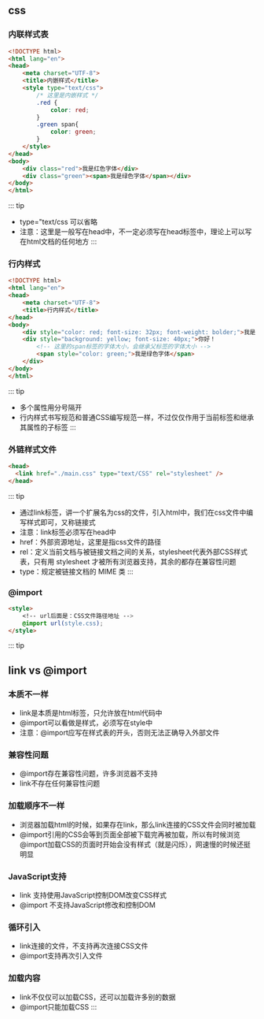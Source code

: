 ## css

### 内联样式表

``` html
<!DOCTYPE html>
<html lang="en">
<head>
	<meta charset="UTF-8">
	<title>内嵌样式</title>
	<style type="text/css">
		/* 这里是内嵌样式 */
		.red {
			color: red;
		}
		.green span{
			color: green;
		}
	</style>
</head>
<body>
	<div class="red">我是红色字体</div>
	<div class="green"><span>我是绿色字体</span></div>
</body>
</html>
```
::: tip
* type="text/css 可以省略
* 注意：这里是一般写在head中，不一定必须写在head标签中，理论上可以写在html文档的任何地方
:::

### 行内样式

``` html
<!DOCTYPE html>
<html lang="en">
<head>
	<meta charset="UTF-8">
	<title>行内样式</title>
</head>
<body>
	<div style="color: red; font-size: 32px; font-weight: bolder;">我是红色字体</div>
	<div style="background: yellow; font-size: 40px;">你好！
        <!-- 这里的span标签的字体大小，会继承父标签的字体大小 -->
		<span style="color: green;">我是绿色字体</span>
	</div>
</body>
</html>
```
::: tip
* 多个属性用分号隔开
* 行内样式书写规范和普通CSS编写规范一样，不过仅仅作用于当前标签和继承其属性的子标签
:::

### 外链样式文件

``` html
<head>
  <link href="./main.css" type="text/CSS" rel="stylesheet" />
</head>
```
::: tip
* 通过link标签，讲一个扩展名为css的文件，引入html中，我们在css文件中编写样式即可，又称链接式
* 注意：link标签必须写在head中
* href：外部资源地址，这里是指css文件的路径
* rel：定义当前文档与被链接文档之间的关系，stylesheet代表外部CSS样式表，只有用 stylesheet 才被所有浏览器支持，其余的都存在兼容性问题
* type：规定被链接文档的 MIME 类
:::

### @import


``` html
<style>
	<!-- url后面是：CSS文件路径地址 -->
    @import url(style.css);
</style>
```

::: tip
## link vs @import
### 本质不一样
* link是本质是html标签，只允许放在html代码中
* @import可以看做是样式，必须写在style中
* 注意：@import应写在样式表的开头，否则无法正确导入外部文件
### 兼容性问题
* @import存在兼容性问题，许多浏览器不支持
* link不存在任何兼容性问题
### 加载顺序不一样
* 浏览器加载html的时候，如果存在link，那么link连接的CSS文件会同时被加载
* @import引用的CSS会等到页面全部被下载完再被加载，所以有时候浏览@import加载CSS的页面时开始会没有样式（就是闪烁），网速慢的时候还挺明显
### JavaScript支持
* link 支持使用JavaScript控制DOM改变CSS样式
* @import 不支持JavaScript修改和控制DOM
### 循环引入
* link连接的文件，不支持再次连接CSS文件
* @import支持再次引入文件
### 加载内容
* link不仅仅可以加载CSS，还可以加载许多别的数据
* @import只能加载CSS
:::